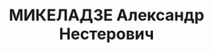 ---
title: МИКЕЛАДЗЕ Александр Нестерович
description: "родился в 1900 - умер в 1937, с 1918 член РКП(б) Образование 1919 -\
  \ 1922\t учёба на медицинском факультете Бакинского университета Послужной список\
  \ 11.1922 - \t в ВЧК - ГПУ 28.5.1924 - 5.3.1925\t начальник Карачаево-Черкесского\
  \ областного областного отдела ГПУ 1.1932 - 9.1933\t председатель ГПУ при СНК АССР\
  \ Абхазия \t арестован"
---